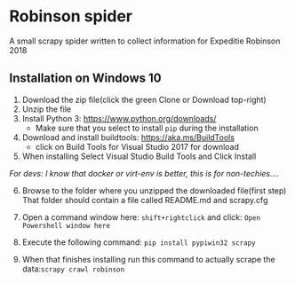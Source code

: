 # Robinson spider

A small scrapy spider written to collect information for Expeditie Robinson 2018


## Installation on Windows 10
 
 1. Download the zip file(click the green Clone or Download top-right)
 2. Unzip the file
 3. Install Python 3: https://www.python.org/downloads/
    - Make sure that you select to install `pip` during the installation
 4. Download and install buildtools: https://aka.ms/BuildTools 
    - click on Build Tools for Visual Studio 2017 for download
 5. When installing Select Visual Studio Build Tools and Click Install

*For devs: I know that docker or virt-env is better, this is for non-techies....*

 6. Browse to the folder where you unzipped the downloaded file(first step)
That folder should contain a file called README.md and scrapy.cfg

 7. Open a command window here: `shift+rightclick` and click: `Open Powershell window here`

 8. Execute the following command: `pip install pypiwin32 scrapy`

 9. When that finishes installing run this command to actually scrape the data:`scrapy crawl robinson`


